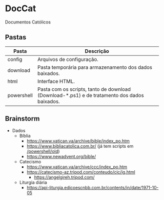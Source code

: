 # DocCat
 Documentos Católicos

## Pastas

| Pasta | Descrição |
|---|---|
| config | Arquivos de configuração. |
| download | Pasta temporária para armazenamento dos dados baixados. |
| html | Interface HTML. |
| powershell | Pasta com os scripts, tanto de download (Download-*.ps1) e de tratamento dos dados baixados. |

## Brainstorm

* Dados
  * Bíblia
    * https://www.vatican.va/archive/bible/index_po.htm
    * https://www.bibliacatolica.com.br/ (já tem scripts em [/powershell/old](/powershell/old))
    * https://www.newadvent.org/bible/
  * Catecismo
    * https://www.vatican.va/archive/ccc/index_po.htm
    * https://catecismo-az.tripod.com/conteudo/cic/ig.html
      * https://angelgireh.tripod.com/
  * Liturgia diária
    * https://api-liturgia.edicoescnbb.com.br/contents/in/date/1971-10-05
